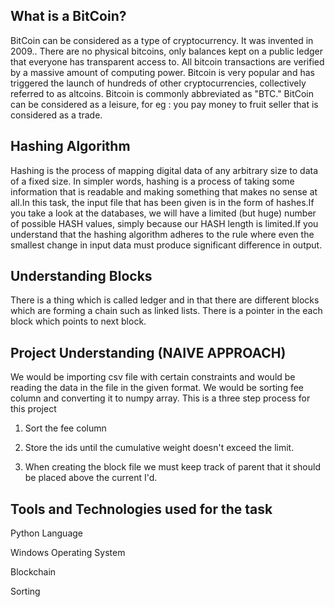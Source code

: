 ## What is a BitCoin?
BitCoin can be considered as a type of cryptocurrency. It was invented in 2009.. There are no physical bitcoins, only balances kept on a public ledger that everyone has transparent access to. All bitcoin transactions are verified by a massive amount of computing power. Bitcoin is very popular and has triggered the launch of hundreds of other cryptocurrencies, collectively referred to as altcoins.  Bitcoin is commonly abbreviated as "BTC." BitCoin can be considered as a leisure, for eg : you pay money to fruit seller that is considered as a trade.



## Hashing Algorithm 
Hashing is the process of mapping digital data of any arbitrary size to data of a fixed size. In simpler words, hashing is a process of taking some information that is readable and making something that makes no sense at all.In this task, the input file that has been given is in the form of hashes.If you take a look at the databases, we will have a limited (but huge) number of possible HASH values, simply because our HASH length is limited.If you understand that the hashing algorithm adheres to the rule where even the smallest change in input data must produce significant difference in output.


## Understanding Blocks
There is a thing which is called ledger and in that there are different blocks which are forming a chain such as linked lists. There is a pointer in the each block which points to next block. 

## Project Understanding (NAIVE APPROACH)
We would be importing csv file with certain constraints and would be reading the data in the file in the given format. We would be sorting fee column and converting it to numpy array. This is a three step process for this project
1. Sort the fee column 
 
2. Store the ids until the cumulative weight doesn't exceed the limit.

3. When creating the block file we must keep track of parent that it should be placed above the current I'd.

## Tools and Technologies used for the task
Python Language

Windows Operating System 

Blockchain 

Sorting

